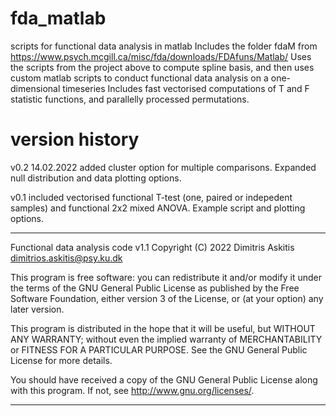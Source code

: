# fda_matlab

scripts for functional data analysis in matlab
Includes the folder fdaM from https://www.psych.mcgill.ca/misc/fda/downloads/FDAfuns/Matlab/
Uses the scripts from the project above to compute spline basis, and then uses custom matlab scripts to conduct functional data analysis on a one-dimensional timeseries
Includes fast vectorised computations of T and F statistic functions, and parallelly processed permutations.


# version history

v0.2 14.02.2022 added cluster option for multiple comparisons. Expanded null distribution and data plotting options.

v0.1 included vectorised functional T-test (one, paired or indepedent samples) and functional 2x2 mixed ANOVA. Example script and plotting options.

----------------------------------------------------------------------------------

Functional data analysis code v1.1
Copyright (C) 2022  Dimitris Askitis
dimitrios.askitis@psy.ku.dk

This program is free software: you can redistribute it and/or modify it under the
terms of the GNU General Public License as published by the Free Software
Foundation, either version 3 of the License, or (at your option) any later
version.

This program is distributed in the hope that it will be useful, but WITHOUT ANY
WARRANTY; without even the implied warranty of MERCHANTABILITY or FITNESS FOR A
PARTICULAR PURPOSE.  See the GNU General Public License for more details.

You should have received a copy of the GNU General Public License along with this
program. If not, see <http://www.gnu.org/licenses/>.


----------------------------------------------------------------------------------